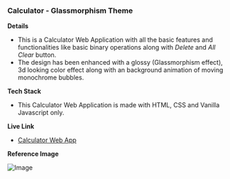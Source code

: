 ### Calculator - Glassmorphism Theme

**Details**

-   This is a Calculator Web Application with all the basic features and functionalities like basic binary operations along with _Delete_ and _All Clear_ button.
-   The design has been enhanced with a glossy (Glassmorphism effect), 3d looking color effect along with an background animation of moving monochrome bubbles.

**Tech Stack**

-   This Calculator Web Application is made with HTML, CSS and Vanilla Javascript only.

**Live Link**

-   [Calculator Web App](https://s4shibam-calculator.netlify.app)

**Reference Image**

![Image](https://drive.google.com/uc?export=view&id=1ZhBpWCTr_5eK4N6Zpdy5Ov5kBxHJPnHM)

